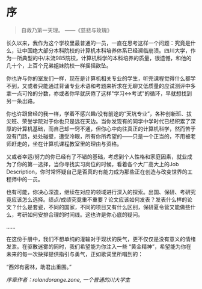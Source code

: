 # 序

> 自救乃第一天理。      ——《慈悲与玫瑰》  


长久以来，我作为这个学校里最普通的一员，一直在思考这样一个问题：究竟是什么，让中国绝大部分本科院校的计算机本科培养体系已经濒临崩溃。四川大学，作为一所典型的中/末流985院校，计算机科学的本科培养的质量，很遗憾，和他的几十个，上百个兄弟姐妹院校一样摇摇欲坠。

你也许与你的室友们一样，现在是计算机相关专业的学生，听完课程觉得什么都学不到，又或者只能通过背诵专业术语和考题来祈求在无聊又低质量的应试测评中多拿一点可怜的分数，亦或者你早就厌倦了这样"学习<->考试"的循环，早就想找到另一条出路。

你也许跟曾经的我一样，学着不感兴趣/没有前途的“天坑专业”，各种创新班、拔尖班、荣誉学院对于你也只是远在天边。当你发现有的同学中学时代已经积累了深厚的计算机基础，而自己却一窍不通，但你心中向往真正的计算机科学，然而苦于没有门路，处处碰壁，遭受冷眼，所有你所希望的——只是一个正当的，不用被老师赶走的，坐在计算机课程教室里的理由与资格。

又或者幸运/努力的你已经有了不错的基础，考虑到个人性格和家庭因素，就业成为了你的第一选择，当你寻找实习岗位的时候，看着各个大厂高大上的Job Description，你时常怀疑自己是否真的有能力成为那些正在创造与改变世界的工程师中的一员。

也有可能，你决心深造，继续在对应的领域进行深入的探索。出国、保研、考研究竟应该怎么选择。绩点/成绩究竟重不重要？论文应该如何发表？发表什么样的论文？什么是套瓷，不同的国家，不同的项目又有什么区别，保研夏令营又能做些什么，考研如何安排合理的时间线。这也许是你心底的疑问。

......

在这份手册中，我们不想单纯的灌输对于现状的戾气，更不仅仅是没有意义的情绪发泄。在驱散迷雾的同时，我们希望能为你注入一些 “黄金精神”，希望能为你在未来的每一次抉择提供指引与勇气，正如歌词里所唱到的：


“西郊有密林，助君出重围。”

_序章作者：rolandorange.zone, 一个普通的川大学生_


